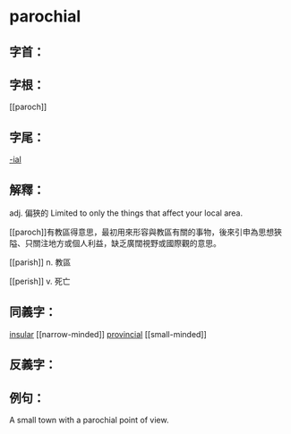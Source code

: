# parochial


## 字首：

## 字根：
[[paroch]]

## 字尾：
[-ial](/Root%20Prefix%20and%20Suffix/I/-ial.md)

## 解釋：
adj.
偏狹的
Limited to only the things that affect your local area.

[[paroch]]有教區得意思，最初用來形容與教區有關的事物，後來引申為思想狹隘、只關注地方或個人利益，缺乏廣闊視野或國際觀的意思。

[[parish]]
n.
教區

[[perish]]
v.
死亡
## 同義字：
[insular](/Vocabulary/I/insular.md)
[[narrow-minded]]
[provincial](/Vocabulary/P/provincial.md)
[[small-minded]]

## 反義字：

## 例句：
A small town with a parochial point of view.

